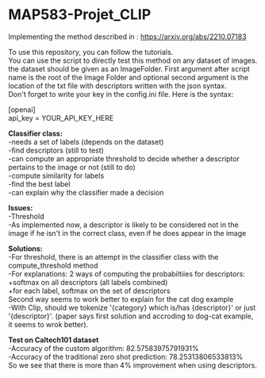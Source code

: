 # MAP583-Projet_CLIP  
Implementing the method described in : https://arxiv.org/abs/2210.07183      

To use this repository, you can follow the tutorials.  
You can use the script to directly test this method on any dataset of images. the dataset should be given as an ImageFolder. First argument after script name is the root of the Image Folder and optional second argument is the location of the txt file with descriptors written with the json syntax.  
Don't forget to write your key in the config.ini file. Here is the syntax:

[openai]  
api_key = YOUR_API_KEY_HERE


**Classifier class:**  
-needs a set of labels (depends on the dataset)  
-find descriptors (still to test)  
-can compute an appropriate threshold to decide whether a descriptor pertains to the image or not (still to do)  
-compute similarity for labels  
-find the best label  
-can explain why the classifier made a decision  


**Issues:**    
-Threshold  
-As implemented now, a descriptor is likely to be considered not in the image if he isn't in the correct class, even if he does appear in the image  


**Solutions:**  
-For threshold, there is an attempt in the classifier class with the compute_threshold method   
-For explanations:  2 ways of computing the probabiltiies for descriptors:  
	+softmax on all descriptors (all labels combined)  
	+for each label, softmax on the set of descriptors  
	Second way seems to work better to explain for the cat dog example  
-With Clip, should we tokenize '{category} which is/has {descriptor}' or just '{descriptor}'. (paper says first solution and accroding to dog-cat example, it seems to wrok better).  

**Test on Caltech101 dataset**  
-Accuracy of the custom algorithm: 82.57583975791931%  
-Accuracy of the traditional zero shot prediction: 78.25313806533813%  
So we see that there is more than 4% improvement when using descriptors.  

